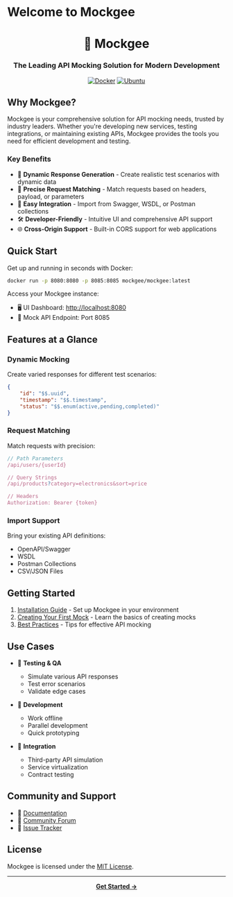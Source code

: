 # Welcome to Mockgee

<div align="center">

# 🚀 Mockgee
### The Leading API Mocking Solution for Modern Development

[![Docker](https://img.shields.io/badge/docker-%230db7ed.svg?style=for-the-badge&logo=docker&logoColor=white)](https://docs.mockgee.com/getting-started/setup#docker)
[![Ubuntu](https://img.shields.io/badge/Ubuntu-E95420?style=for-the-badge&logo=ubuntu&logoColor=white)](https://docs.mockgee.com/getting-started/setup#ubuntu-os)

</div>

## Why Mockgee?

Mockgee is your comprehensive solution for API mocking needs, trusted by industry leaders. Whether you're developing new services, testing integrations, or maintaining existing APIs, Mockgee provides the tools you need for efficient development and testing.

### Key Benefits

- 🔄 **Dynamic Response Generation** - Create realistic test scenarios with dynamic data
- 🎯 **Precise Request Matching** - Match requests based on headers, payload, or parameters
- 🔌 **Easy Integration** - Import from Swagger, WSDL, or Postman collections
- 🛠 **Developer-Friendly** - Intuitive UI and comprehensive API support
- 🌐 **Cross-Origin Support** - Built-in CORS support for web applications

## Quick Start

Get up and running in seconds with Docker:

```bash
docker run -p 8080:8080 -p 8085:8085 mockgee/mockgee:latest
```

Access your Mockgee instance:
- 🖥️ UI Dashboard: [http://localhost:8080](http://localhost:8080)
- 🔌 Mock API Endpoint: Port 8085

## Features at a Glance

### Dynamic Mocking
Create varied responses for different test scenarios:
```json
{
    "id": "$$.uuid",
    "timestamp": "$$.timestamp",
    "status": "$$.enum(active,pending,completed)"
}
```

### Request Matching
Match requests with precision:
```javascript
// Path Parameters
/api/users/{userId}

// Query Strings
/api/products?category=electronics&sort=price

// Headers
Authorization: Bearer {token}
```

### Import Support
Bring your existing API definitions:
- OpenAPI/Swagger
- WSDL
- Postman Collections
- CSV/JSON Files

## Getting Started

1. [Installation Guide](getting-started/setup.md) - Set up Mockgee in your environment
2. [Creating Your First Mock](guides/creating-mocks.md) - Learn the basics of creating mocks
3. [Best Practices](guides/best-practices.md) - Tips for effective API mocking

## Use Cases

- 🧪 **Testing & QA**
  - Simulate various API responses
  - Test error scenarios
  - Validate edge cases

- 🔄 **Development**
  - Work offline
  - Parallel development
  - Quick prototyping

- 🤝 **Integration**
  - Third-party API simulation
  - Service virtualization
  - Contract testing

## Community and Support

- 📖 [Documentation](https://docs.mockgee.com)
- 💬 [Community Forum](https://community.mockgee.com)
- 🐛 [Issue Tracker](https://github.com/mockgeelabs/mockgee/issues)

## License

Mockgee is licensed under the [MIT License](LICENSE).

---

<div align="center">

**[Get Started →](getting-started/setup.md)**

</div>